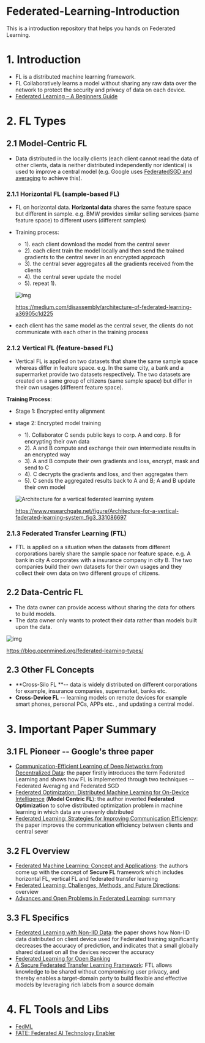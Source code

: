 # Federated-Learning-Introduction
This is a introduction repository that helps you hands on Federated Learning.

# 1. Introduction

* FL is a distributed machine learning framework.
* FL Collaboratively learns a model without sharing any raw data over the network to protect the security and privacy of data on each device.
* [Federated Learning – A Beginners Guide](https://www.analyticsvidhya.com/blog/2021/05/federated-learning-a-beginners-guide/)

# 2. FL Types

## 2.1 Model-Centric  FL

* Data distributed in the locally clients (each client cannot read the data of other clients, data is neither distributed independently nor identical) is used to improve a central model (e.g. Google uses [FederatedSGD and averaging](https://inst.eecs.berkeley.edu/~cs294-163/fa19/slides/federated-learning.pdf) to achieve this).

### 2.1.1 Horizontal FL (sample-based FL)

* FL on horizontal data. **Horizontal data** shares the same feature space but different in sample. e.g. BMW provides similar selling services (same feature space) to different users (different samples)

* Training process:
  * 1). each client download the model from the central sever
  * 2). each client train the model locally and then send the trained gradients to the central sever in an encrypted approach
  * 3). the central sever aggregates all the gradients received from the clients
  * 4). the central sever update the model
  * 5). repeat 1).

  ![img](https://miro.medium.com/max/1400/0*O-8W-wIPKnOS1O2B.png)

  https://medium.com/disassembly/architecture-of-federated-learning-a36905c1d225

* each client has the same model as the central sever, the clients do not communicate with each other in the training process


### 2.1.2 Vertical FL (feature-based FL)

* Vertical FL is applied on two datasets that share the same sample space whereas differ in feature space. e.g. In the same city, a bank and a supermarket provide two datasets respectively. The two datasets are created on a same group of citizens (same sample space) but differ in their own usages (different feature space).

**Training Process**:

* Stage 1: Encrypted entity alignment
  
* stage 2: Encrypted model training
  
  * 1). Collaborator C sends public keys to corp. A and corp. B for encrypting their own data
  * 2). A and B compute and exchange their own intermediate results in an encrypted way
  * 3). A and B compute their own gradients and loss, encrypt, mask and send to C 
  * 4). C decrypts the gradients and loss, and then aggregates them
  * 5). C sends the aggregated results back to A and B; A and B update their own model
  
  ![Architecture for a vertical federated learning system](https://www.researchgate.net/profile/Tianjian-Chen-3/publication/331086697/figure/fig3/AS:726048543084544@1550114870226/Architecture-for-a-vertical-federated-learning-system.ppm)
  
  https://www.researchgate.net/figure/Architecture-for-a-vertical-federated-learning-system_fig3_331086697

### 2.1.3 Federated Transfer Learning (FTL)

* FTL is applied on a situation when the datasets from different corporations barely share the sample space nor feature space. e.g. A bank in city A corporates with a insurance company in city B. The two companies build their own datasets for their own usages and they collect their own data on two different groups of citizens. 

## 2.2 Data-Centric FL

* The data owner can provide access without sharing the data for others to build models.
* The data owner only wants to protect their data rather than models built upon the data.

![img](https://cdn-images-1.medium.com/max/1600/1*yTG72Uj7crgvwVZL4fMecg.png)

https://blog.openmined.org/federated-learning-types/

## 2.3 Other FL Concepts

* **Cross-Silo FL **-- data is widely distributed on different corporations for example, insurance companies, supermarket, banks etc.
* **Cross-Device FL** -- learning models on remote devices for example smart phones, personal PCs, APPs etc. , and updating a central model. 

# 3. Important Paper Summary

## 3.1 FL Pioneer -- Google's three paper

* [Communication-Efficient Learning of Deep Networks from Decentralized Data](https://www.arxiv-vanity.com/papers/1602.05629/): the paper firstly introduces the term Federated Learning and shows how FL is implemented through two techniques -- Federated Averaging and Federated SGD
* [Federated Optimization: Distributed Machine Learning for On-Device Intelligence](https://www.arxiv-vanity.com/papers/1610.02527/) (**Model Centric FL**): the author invented **Federated Optimization** to solve distributed optimization problem in machine learning in which data are unevenly distributed 
* [Federated Learning: Strategies for Improving Communication Efficiency](https://www.arxiv-vanity.com/papers/1610.05492/): the paper improves the communication efficiency between clients and central sever

## 3.2 FL Overview

* [Federated Machine Learning: Concept and Applications](https://www.arxiv-vanity.com/papers/1902.04885/): the authors come up with the concept of **Secure FL** framework which includes horizontal FL, vertical FL and federated transfer learning
* [Federated Learning: Challenges, Methods, and Future Directions](https://arxiv.org/pdf/1908.07873.pdf): overview
* [Advances and Open Problems in Federated Learning](https://www.nowpublishers.com/article/Details/MAL-083): summary

## 3.3 FL Specifics

* [Federated Learning with Non-IID Data](https://arxiv.org/abs/1806.00582): the paper shows how Non-IID data distributed on client device used for Federated training significantly decreases the accuracy of prediction, and indicates that a small globally shared dataset on all the devices recover the accuracy
* [Federated Learning for Open Banking](https://arxiv.org/pdf/2108.10749.pdf)
* [A Secure Federated Transfer Learning Framework](https://arxiv.org/pdf/1812.03337.pdf): FTL allows knowledge to be shared without compromising user privacy, and thereby enables a target-domain party to build flexible and effective models by leveraging rich labels from a source domain

# 4. FL Tools and Libs

* [FedML](https://github.com/FedML-AI/FedML)
* [FATE: Federated AI Technology Enabler](https://github.com/FederatedAI/FATE)
